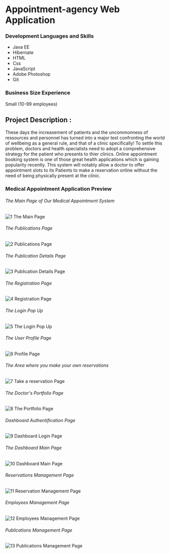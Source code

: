 # Appointment-agency Web Application


### Development Languages and Skills

- Java EE
- Hibernate
- HTML
- Css
- JavaScript
- Adobe Photoshop 
- Git 

### Business Size Experience
Small (10-99 employees)

## Project Description :
These days the increasement of patients and the uncommonness of ressources and personnel has turned into a major test confronting the world of wellbeing as a general rule, and that of a clinic specifically! 
To settle this problem, doctors and health specialists need to adopt a comprehensive strategy for the patient who presents to thier clinics. Online appointment booking system is one of those great health applications which is gaining popularity recently. This system will notably allow a doctor to offer appointment slots to its Patients to make a reservation online without the need of being physically present at the clinic.

### Medical Appointment Application Preview

###### The Main Page of Our Medical Appointment System

![1 The Main Page](https://user-images.githubusercontent.com/75227040/134902861-9c2acae2-5b02-46e3-ab45-c3009547b0a1.png)

###### The Publications Page

![2 Publications Page](https://user-images.githubusercontent.com/75227040/134903058-73e6bd19-53c6-4e4b-856b-de3b1eea4405.png)

###### The Publication Details Page

![3 Publication Details Page](https://user-images.githubusercontent.com/75227040/134903168-167f19ba-ae1a-4215-99bd-5cc37825a375.png)

###### The Registration Page

![4 Registration Page](https://user-images.githubusercontent.com/75227040/134903266-ab9bfc33-fe77-4853-a517-7f64c60978e6.png)

###### The Login Pop Up

![5 The Login Pop Up](https://user-images.githubusercontent.com/75227040/134903303-5773a3b3-26aa-4abd-9378-c19c815b389a.png)

###### The User Profile Page

![6 Profile Page](https://user-images.githubusercontent.com/75227040/134903332-46aaea4c-ffce-4e4c-82e2-bab351b403d4.png)

###### The Area where you make your own reservations

![7 Take a reservation Page](https://user-images.githubusercontent.com/75227040/134903384-ed965df9-c581-4fb3-9887-a1c2476f1029.png)

###### The Doctor's Portfolio Page

![8 The Portfolio Page](https://user-images.githubusercontent.com/75227040/134903486-78d67b82-f874-4c43-a628-df97e23e3285.png)

###### Dashboard Authentification Page

![9 Dashboard Login Page](https://user-images.githubusercontent.com/75227040/134903546-43ca2e53-76ea-4037-a7d9-27b796a7ce8c.png)

###### The Dashboard Main Page

![10 Dashboard Main Page](https://user-images.githubusercontent.com/75227040/134903624-fc0c0318-cfc5-46de-8afe-dff1a8d777eb.png)

###### Reservations Management Page

![11 Reservation Management Page](https://user-images.githubusercontent.com/75227040/134903668-605a827b-a397-40c6-82a5-aa5ee289103d.png)

###### Employees Management Page

![12 Employees Management Page](https://user-images.githubusercontent.com/75227040/134903714-db9a1580-c530-4b49-9ad8-d49c85018f50.png)

###### Publications Management Page

![13 Publications Management Page](https://user-images.githubusercontent.com/75227040/134903777-ff1d690b-c27f-4b87-8e52-cf92f6c41a69.png)

